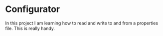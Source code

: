 # Configurator
In this project I am learning how to read and write to and from a properties file.  This is really handy.
